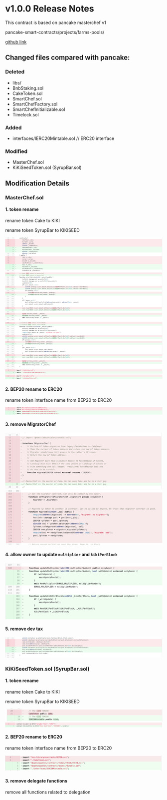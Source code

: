 # v1.0.0 Release Notes

This contract is based on pancake masterchef v1

pancake-smart-contracts/projects/farms-pools/ 

[github link](https://github.com/pancakeswap/pancake-smart-contracts/tree/master/projects/farms-pools)

## Changed files compared with pancake:

### Deleted
- libs/
- BnbStaking.sol
- CakeToken.sol
- SmartChef.sol
- SmartChefFactory.sol
- SmartChefInitializable.sol
- Timelock.sol

### Added
- interfaces/IERC20Mintable.sol  // ERC20 interface

### Modified
- MasterChef.sol
- KiKiSeedToken.sol (SyrupBar.sol)

## Modification Details

### MasterChef.sol

#### 1. token rename

rename token Cake to KIKI

rename token SyrupBar to KIKISEED

![](img/masterchef_rename_token_1.png)
![](img/masterchef_rename_token_2.png)
![](img/masterchef_rename_token_3.png)
![](img/masterchef_rename_token_4.png)
![](img/masterchef_rename_token_5.png)

#### 2. BEP20 rename to ERC20

rename token interface name from BEP20 to ERC20

![](img/masterchef_rename_BEP20.png)

#### 3. remove MigratorChef

![](img/masterchef_remove_migrator_1.png)
![](img/masterchef_remove_migrator_2.png)

#### 4. allow owner to update `multiplier` and `kikiPerBlock`

![](img/masterchef_allow_owner_update_params.png)

#### 5. remove dev tax

![](img/masterchef_remove_dev_tax.png)

### KiKiSeedToken.sol (SyrupBar.sol)

#### 1. token rename

rename token Cake to KIKI

rename token SyrupBar to KIKISEED

![](img/kikiseed_rename_token_1.png)
![](img/kikiseed_rename_token_2.png)

#### 2. BEP20 rename to ERC20

rename token interface name from BEP20 to ERC20

![](img/kikiseed_rename_BEP20.png)

#### 3. remove delegate functions

remove all functions related to delegation